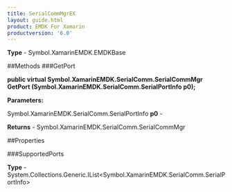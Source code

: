 ```yaml
---
title: SerialCommMgrEX
layout: guide.html
product: EMDK For Xamarin 
productversion: '6.0' 
---
```


    

**Type** - Symbol.XamarinEMDK.EMDKBase

##Methods
###GetPort

**public virtual Symbol.XamarinEMDK.SerialComm.SerialCommMgr GetPort (Symbol.XamarinEMDK.SerialComm.SerialPortInfo p0);**


        

**Parameters:**

Symbol.XamarinEMDK.SerialComm.SerialPortInfo **p0**  - 
        

**Returns** - Symbol.XamarinEMDK.SerialComm.SerialCommMgr

##Properties

###SupportedPorts

        

**Type** - System.Collections.Generic.IList<Symbol.XamarinEMDK.SerialComm.SerialPortInfo>
